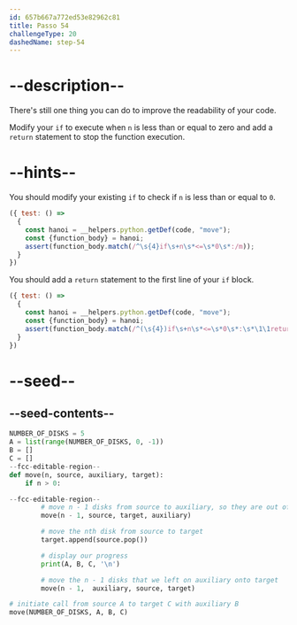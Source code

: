 ```yaml
---
id: 657b667a772ed53e82962c81
title: Passo 54
challengeType: 20
dashedName: step-54
---
```


# --description--

There's still one thing you can do to improve the readability of your code.

Modify your `if` to execute when `n` is less than or equal to zero and add a `return` statement to stop the function execution.

# --hints--

You should modify your existing `if` to check if `n` is less than or equal to `0`.

```js
({ test: () =>
  {
    const hanoi = __helpers.python.getDef(code, "move");
    const {function_body} = hanoi;    
    assert(function_body.match(/^\s{4}if\s+n\s*<=\s*0\s*:/m));
  }
})
```

You should add a `return` statement to the first line of your `if` block.

```js
({ test: () =>
  {
    const hanoi = __helpers.python.getDef(code, "move");
    const {function_body} = hanoi;    
    assert(function_body.match(/^(\s{4})if\s+n\s*<=\s*0\s*:\s*\1\1return/m));
  }
})
```

# --seed--

## --seed-contents--

```py
NUMBER_OF_DISKS = 5
A = list(range(NUMBER_OF_DISKS, 0, -1))
B = []
C = []
--fcc-editable-region--
def move(n, source, auxiliary, target):
    if n > 0:

--fcc-editable-region--        
        # move n - 1 disks from source to auxiliary, so they are out of the way
        move(n - 1, source, target, auxiliary)

        # move the nth disk from source to target
        target.append(source.pop())

        # display our progress
        print(A, B, C, '\n')

        # move the n - 1 disks that we left on auxiliary onto target
        move(n - 1,  auxiliary, source, target)

# initiate call from source A to target C with auxiliary B
move(NUMBER_OF_DISKS, A, B, C)

```
